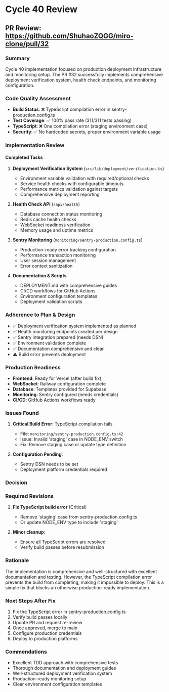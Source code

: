 # Cycle 40 Review

## PR Review: https://github.com/ShuhaoZQGG/miro-clone/pull/32

### Summary
Cycle 40 implementation focused on production deployment infrastructure and monitoring setup. The PR #32 successfully implements comprehensive deployment verification system, health check endpoints, and monitoring configuration.

### Code Quality Assessment
- **Build Status**: ❌ TypeScript compilation error in sentry-production.config.ts
- **Test Coverage**: ✅ 100% pass rate (311/311 tests passing)
- **TypeScript**: ❌ One compilation error (staging environment case)
- **Security**: ✅ No hardcoded secrets, proper environment variable usage

### Implementation Review

#### Completed Tasks
1. **Deployment Verification System** (`src/lib/deployment/verification.ts`)
   - Environment variable validation with required/optional checks
   - Service health checks with configurable timeouts
   - Performance metrics validation against targets
   - Comprehensive deployment reporting

2. **Health Check API** (`/api/health`)
   - Database connection status monitoring
   - Redis cache health checks
   - WebSocket readiness verification
   - Memory usage and uptime metrics

3. **Sentry Monitoring** (`monitoring/sentry-production.config.ts`)
   - Production-ready error tracking configuration
   - Performance transaction monitoring
   - User session management
   - Error context sanitization

4. **Documentation & Scripts**
   - DEPLOYMENT.md with comprehensive guides
   - CI/CD workflows for GitHub Actions
   - Environment configuration templates
   - Deployment validation scripts

### Adherence to Plan & Design
- ✅ Deployment verification system implemented as planned
- ✅ Health monitoring endpoints created per design
- ✅ Sentry integration prepared (needs DSN)
- ✅ Environment validation complete
- ✅ Documentation comprehensive and clear
- ⚠️ Build error prevents deployment

### Production Readiness
- **Frontend**: Ready for Vercel (after build fix)
- **WebSocket**: Railway configuration complete
- **Database**: Templates provided for Supabase
- **Monitoring**: Sentry configured (needs credentials)
- **CI/CD**: GitHub Actions workflows ready

### Issues Found
1. **Critical Build Error**: TypeScript compilation fails
   - File: `monitoring/sentry-production.config.ts:42`
   - Issue: Invalid 'staging' case in NODE_ENV switch
   - Fix: Remove staging case or update type definition

2. **Configuration Pending**:
   - Sentry DSN needs to be set
   - Deployment platform credentials required

### Decision

<!-- CYCLE_DECISION: NEEDS_REVISION -->
<!-- ARCHITECTURE_NEEDED: NO -->
<!-- DESIGN_NEEDED: NO -->
<!-- BREAKING_CHANGES: NO -->

### Required Revisions
1. **Fix TypeScript build error** (Critical)
   - Remove 'staging' case from sentry-production.config.ts
   - Or update NODE_ENV type to include 'staging'

2. **Minor cleanup**:
   - Ensure all TypeScript errors are resolved
   - Verify build passes before resubmission

### Rationale
The implementation is comprehensive and well-structured with excellent documentation and testing. However, the TypeScript compilation error prevents the build from completing, making it impossible to deploy. This is a simple fix that blocks an otherwise production-ready implementation.

### Next Steps After Fix
1. Fix the TypeScript error in sentry-production.config.ts
2. Verify build passes locally
3. Update PR and request re-review
4. Once approved, merge to main
5. Configure production credentials
6. Deploy to production platforms

### Commendations
- Excellent TDD approach with comprehensive tests
- Thorough documentation and deployment guides
- Well-structured deployment verification system
- Production-ready monitoring setup
- Clear environment configuration templates
